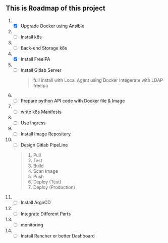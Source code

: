 ## This is Roadmap of this project

1. - [X] Upgrade Docker using Ansible
2. - [ ] Install k8s
3. - [ ] Back-end Storage k8s
4. - [X] Install FreeIPA
5. - [ ] Install Gitlab Server
     > full install with Local Agent using Docker
     > Integerate with LDAP freeipa
6. - [ ] Prepare python API code with Docker file & Image
7. - [ ] write k8s Manifests
8. - [ ] Use Ingress
9. - [ ] Install Image Repository
10. - [ ] Design Gitlab PipeLine
     > 1. Pull
     > 2. Test
     > 3. Build
     > 4. Scan Image
     > 5. Push
     > 6. Deploy (Test)
     > 7. Deploy (Production)
     >
11. - [ ] Install ArgoCD
12. - [ ] Integrate Different Parts
13. - [ ] monitoring
14. - [ ] Install Rancher or better Dashboard
